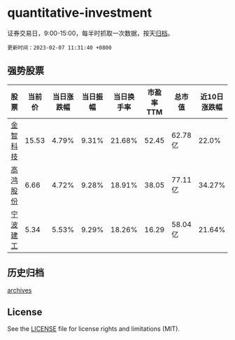 # quantitative-investment

证券交易日，9:00-15:00，每半时抓取一次数据，按天[归档](archives)。

`更新时间：2023-02-07 11:31:40 +0800`

## 强势股票

|股票|当前价|当日涨跌幅|当日振幅|当日换手率|市盈率TTM|总市值|近10日涨跌幅|
|----|----|----|----|----|----|----|----|
|[金智科技](https://xueqiu.com/S/SZ002090)|15.53|4.79%|9.31%|21.68%|52.45|62.78亿|22.0%|
|[高鸿股份](https://xueqiu.com/S/SZ000851)|6.66|4.72%|9.28%|18.91%|38.05|77.11亿|34.27%|
|[宁波建工](https://xueqiu.com/S/SH601789)|5.34|5.53%|9.29%|18.26%|16.29|58.04亿|21.64%|

## 历史归档

[archives](archives)

## License

See the [LICENSE](LICENSE) file for license rights and limitations (MIT).
